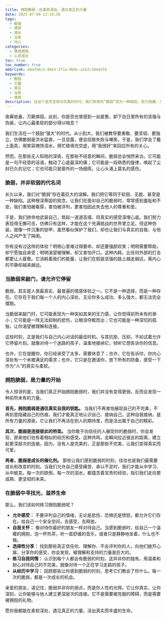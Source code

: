 ```yaml
---
title: 拥抱脆弱：在柔软深处，遇见真正的力量
date: 2025-07-09 13:19:50
tags:
  - 脆弱
  - 情感
  - 成长
  - 治愈
  - 内心
categories:
  - 情感随笔
  - 心灵成长
toc: true
toc_number: true
abbrlink: e8a7b6c5-d4e3-2f1a-0b9c-a1b2c3d4e5f6
keywords:
  - 脆弱
  - 力量
  - 真实
  - 治愈
  - 情感
description: 在这个追求坚韧与完美的时代，我们常常将“脆弱”视为一种缺陷，努力隐藏，生怕被他人窥见。然而，真正的力量并非来自无懈可击的伪装，而是源于我们敢于直面内心深处的柔软与不安。这篇文章将带你走进脆弱的真实世界，感受它如何成为连接彼此、滋养灵魂的桥梁，并最终引领我们走向更深层次的自我接纳与成长。
---
```


夜幕低垂，万籁俱寂。此刻，你是否也曾感到一丝疲惫，卸下白日里所有的坚强与伪装，让内心最柔软的部分得以喘息？

我们生活在一个鼓励“强大”的时代。从小到大，我们被教导要勇敢、要坚韧、要独立，仿佛脆弱是洪水猛兽，一旦显露，便会招致失败与嘲笑。于是，我们学会了戴上面具，用笑容掩饰泪水，用忙碌填充空虚，用“我很好”来回应所有的关心。

然而，在那些无人知晓的深夜，在那些不经意的瞬间，脆弱总会悄然来访。它可能是一句不经意的话语，触动了心底最深的痛；它可能是一段熟悉的旋律，唤起了尘封已久的记忆；它也可能只是窗外的一场细雨，让心头涌上莫名的感伤。

### 脆弱，并非软弱的代名词

长久以来，我们对“脆弱”存在着巨大的误解。我们把它等同于软弱、无能、甚至是一种缺陷。这种根深蒂固的观念，让我们在面对自己的脆弱时，常常感到羞耻和不安。我们害怕被看穿，害怕被评判，更害怕因此失去他人的尊重和爱。

于是，我们拼命地武装自己，筑起一道道高墙，将真实的感受深埋心底。我们努力表现得无懈可击，仿佛只有这样，才能在这个充满挑战的世界里立足。但这种伪装，就像一件沉重的铠甲，虽然看似保护了我们，却也让我们与真实的自我、与他人之间产生了隔阂。

你有没有过这样的体验？明明心里难过得要命，却还要强颜欢笑；明明需要帮助，却宁愿独自承受；明明渴望被理解，却又害怕开口。这种内耗，比任何外部的打击都更让人疲惫。它消耗着我们的能量，让我们在假装坚强的路上越走越远，离内心的平静却越来越远。

### 当脆弱来敲门，请允许它停留

脆弱，其实是人类最真实、最普遍的情感体验之一。它不是一种选择，而是一种存在。它存在于我们每一个人的内心深处，无论你多么成功、多么强大，都无法完全摆脱。

当脆弱来敲门时，它可能表现为一种突如其来的无力感，让你觉得前所未有的渺小；它可能是一阵无法抑制的悲伤，让眼泪夺眶而出；它也可能是一种深切的孤独，让你渴望被理解和连接。

这些时刻，正是我们与自己内心对话的最佳时机。与其抗拒、压抑，不如试着允许它停留片刻。就像对待一个迷路的孩子，温柔地接纳它，倾听它想告诉你的信息。

也许，它在提醒你，你已经承受了太多，需要休息了；也许，它在告诉你，你内心深处有一个未被满足的需求；也许，它只是在邀请你，放下所有的防备，感受一下作为“人”的真实与柔软。

### 拥抱脆弱，是力量的开始

令人惊讶的是，当我们真正开始拥抱脆弱时，我们并没有变得更弱，反而会发现一种前所未有的力量。

**首先，拥抱脆弱是通往真实自我的钥匙。** 当我们不再害怕展现自己的不完美，不再刻意隐藏自己的伤痕，我们才能真正地认识自己、接纳自己。这种自我接纳，是所有力量的源泉。它让我们不再活在别人的期待里，而是活出属于自己的精彩。

**其次，脆弱是连接彼此的桥梁。** 当你敢于向信任的人展现你的脆弱时，你会发现，原来他们也有着相似的经历和感受。这种共鸣，会瞬间拉近彼此的距离，建立起更深层次的连接。因为，没有人是完美的，正是那些不完美，让我们变得真实而可爱。

**再者，脆弱是成长的催化剂。** 那些让我们感到脆弱的时刻，往往也是我们最需要成长和改变的时刻。当我们允许自己感受痛苦、承认不足时，我们才能从中学习、从中蜕变。每一次的跌倒，每一次的泪水，都蕴含着宝贵的经验，指引我们走向更成熟、更坚韧的未来。

### 在脆弱中寻找光，滋养生命

那么，我们该如何练习拥抱脆弱呢？

*   **允许感受：** 不要评判自己的情绪，无论是悲伤、恐惧还是愤怒，都允许它们存在。给自己一个安全空间，去感受，去释放。
*   **自我关怀：** 像对待你最好的朋友一样对待自己。当感到脆弱时，给自己一个温暖的拥抱，泡一杯热茶，听一首舒缓的音乐，或者只是静静地坐着，什么也不做。
*   **选择性分享：** 找到那些真正信任你、理解你、不会评判你的人，向他们敞开心扉。分享你的感受，你会发现，被理解和支持的力量是巨大的。
*   **练习自我同情：** 认识到每个人都会有脆弱的时刻，这并非你的独有。用温柔和耐心对待自己的不完美，就像对待一个正在学习走路的孩子。
*   **从经历中学习：** 回顾那些让你感到脆弱的时刻，思考它们教会了你什么。每一次的脆弱，都是一次成长的机会。

亲爱的朋友，请记住，脆弱并非你的弱点，而是你人性的光辉。它让你真实，让你深刻，让你能够与他人建立更深层次的连接。它不是需要被克服的障碍，而是需要被拥抱的礼物。

愿你我都能在柔软深处，遇见真正的力量，活出真实而丰盛的生命。